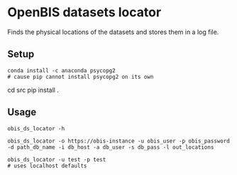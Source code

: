 # OpenBIS datasets locator

Finds the physical locations of the datasets and
stores them in a log file.

## Setup

```
conda install -c anaconda psycopg2
# cause pip cannot install psycopg2 on its own
```


cd src
pip install .

## Usage
```
obis_ds_locator -h

obis_ds_locator -o https://obis-instance -u obis_user -p obis_password -d path_db_name -i db_host -a db_user -s db_pass -l out_locations

obis_ds_locator -u test -p test
# uses localhost defaults

```


